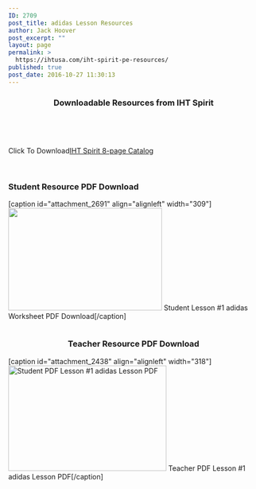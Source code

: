 ```yaml
---
ID: 2709
post_title: adidas Lesson Resources
author: Jack Hoover
post_excerpt: ""
layout: page
permalink: >
  https://ihtusa.com/iht-spirit-pe-resources/
published: true
post_date: 2016-10-27 11:30:13
---
```

<div>
<div>
<h3 style="text-align: center;">Downloadable Resources from IHT Spirit</h3>
</div>
</div>
&nbsp;

&nbsp;

Click To Download<a href="https://drive.google.com/file/d/0B8e5BMmP2zcDZWo3TmRQbk9ObmM/view">IHT Spirit 8-page Catalog</a>

&nbsp;
<div>
<h3 style="text-align: left;">Student Resource PDF Download</h3>
</div>

[caption id="attachment_2691" align="alignleft" width="309"]<a href="https://ihtusa.com/wp-content/uploads/2016/10/Student_worksheet_1.pdf"><img class="wp-image-2691" src="https://ihtusa.com/wp-content/uploads/2016/09/FitKit.jpg" width="309" height="206" /></a> Student Lesson #1 adidas Worksheet PDF Download[/caption]

<div>
<div style="float: right;">
<h3 style="text-align: center;">Teacher Resource PDF Download</h3>
[caption id="attachment_2438" align="alignleft" width="318"]<a href="https://ihtusa.com/?smd_process_download=1&amp;download_id=2710"><img class="wp-image-2438" src="https://ihtusa.com/wp-content/uploads/2016/08/Spirit_Curr_Student_Straght600x400.jpg" alt="Student PDF Lesson #1 adidas Lesson PDF" width="318" height="212" /></a> Teacher PDF Lesson #1 adidas Lesson PDF[/caption]

</div>
</div>
&nbsp;

&nbsp;

&nbsp;

&nbsp;

&nbsp;

&nbsp;

&nbsp;